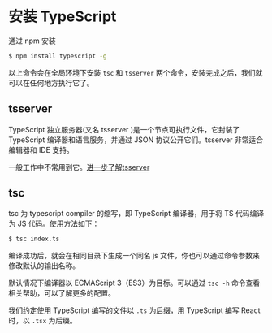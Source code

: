 # 安装 TypeScript

通过 npm 安装

```bash
$ npm install typescript -g
```

以上命令会在全局环境下安装 `tsc` 和 `tsserver` 两个命令，安装完成之后，我们就可以在任何地方执行它了。

## tsserver

TypeScript 独立服务器(又名 tsserver )是一个节点可执行文件，它封装了 TypeScript 编译器和语言服务，并通过 JSON 协议公开它们。tsserver 非常适合编辑器和 IDE 支持。

一般工作中不常用到它。[进一步了解tsserver](https://github.com/microsoft/TypeScript/wiki/Standalone-Server-%28tsserver%29)

## tsc

tsc 为 typescript compiler 的缩写，即 TypeScript 编译器，用于将 TS 代码编译为 JS 代码。使用方法如下：

```bash
$ tsc index.ts
```

编译成功后，就会在相同目录下生成一个同名 js 文件，你也可以通过命令参数来修改默认的输出名称。

默认情况下编译器以 ECMAScript 3（ES3）为目标。可以通过 `tsc -h` 命令查看相关帮助，可以了解更多的配置。

我们约定使用 TypeScript 编写的文件以 `.ts` 为后缀，用 TypeScript 编写 React 时，以 `.tsx` 为后缀。
